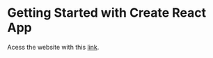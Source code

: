 # Getting Started with Create React App
Acess the website with this [link](https://vitormartinsalves.github.io/vunesp/).

